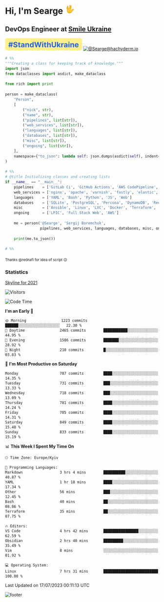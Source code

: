 # Hi, I'm Searge <img src="images/vulcan.webp" style="display: inline-block; margin: 0; height: 2rem" alt="Vulcan salute" />

## DevOps Engineer at [Smile Ukraine](https://smile-ukraine.com/en)

[![Stand With Ukraine](https://raw.githubusercontent.com/vshymanskyy/StandWithUkraine/main/badges/StandWithUkraine.svg)](https://stand-with-ukraine.pp.ua)
<a rel="me" href="https://hachyderm.io/@Searge">![@Searge@hachyderm.io](https://img.shields.io/badge/-@Searge-%232B90D9?logo=mastodon&logoColor=white)</a>

```python
# %%
"""Creating a class for keeping track of knowledge."""
import json
from dataclasses import asdict, make_dataclass

from rich import print

person = make_dataclass(
    "Person",
    [
        ("nick", str),
        ("name", str),
        ("pipelines", list[str]),
        ("web_services", list[str]),
        ("languages", list[str]),
        ("databases", list[str]),
        ("misc", list[str]),
        ("ongoing", list[str]),
    ],
    namespace={"to_json": lambda self: json.dumps(asdict(self), indent=4)},
)

# %%
# @title Initializing classes and creating lists
if __name__ == "__main__":
    pipelines    = ['GitLab Ci', 'GitHub Actions', 'AWS CodePipeline', 'Jenkins']
    web_services = ['nginx', 'apache', 'varnish', 'fastly', 'elastic', 'solr']
    languages    = ['YAML', 'Bash', 'Python', 'JS', 'Web']
    databases    = ['SQLite', 'PostgreSQL', 'Percona', 'DynamoDB', 'Redis']
    misc         = ['Ansible', 'Linux', 'LXC', 'Docker', 'Terraform', 'AWS']
    ongoing      = ['LPIC', 'Full Stack Web', 'AWS']

    me = person('@Searge', 'Sergij Boremchuk',
                pipelines, web_services, languages, databases, misc, ongoing)

    print(me.to_json())

# %%

```

<sub>Thanks @rednafi for idea of script :wink:</sub>

### Statistics

[Skyline for 2021](https://skyline.github.com/Searge/2021)

![Visitors](https://komarev.com/ghpvc/?username=searge&label=Profile%20views&color=0e75b6&style=flat) 
<!--START_SECTION:waka-->
![Code Time](http://img.shields.io/badge/Code%20Time-2%2C146%20hrs%208%20mins-blue)

**I'm an Early 🐤** 

```text
🌞 Morning                1223 commits        ██████░░░░░░░░░░░░░░░░░░░   22.30 % 
🌆 Daytime                2465 commits        ███████████░░░░░░░░░░░░░░   44.95 % 
🌃 Evening                1586 commits        ███████░░░░░░░░░░░░░░░░░░   28.92 % 
🌙 Night                  210 commits         █░░░░░░░░░░░░░░░░░░░░░░░░   03.83 % 
```
📅 **I'm Most Productive on Saturday** 

```text
Monday                   787 commits         ████░░░░░░░░░░░░░░░░░░░░░   14.35 % 
Tuesday                  731 commits         ███░░░░░░░░░░░░░░░░░░░░░░   13.33 % 
Wednesday                718 commits         ███░░░░░░░░░░░░░░░░░░░░░░   13.09 % 
Thursday                 781 commits         ████░░░░░░░░░░░░░░░░░░░░░   14.24 % 
Friday                   785 commits         ████░░░░░░░░░░░░░░░░░░░░░   14.31 % 
Saturday                 849 commits         ████░░░░░░░░░░░░░░░░░░░░░   15.48 % 
Sunday                   833 commits         ████░░░░░░░░░░░░░░░░░░░░░   15.19 % 
```


📊 **This Week I Spent My Time On** 

```text
🕑︎ Time Zone: Europe/Kyiv

💬 Programming Languages: 
Markdown                 3 hrs 4 mins        ██████████░░░░░░░░░░░░░░░   40.87 % 
YAML                     1 hr 18 mins        ████░░░░░░░░░░░░░░░░░░░░░   17.34 % 
Other                    56 mins             ███░░░░░░░░░░░░░░░░░░░░░░   12.45 % 
Bash                     40 mins             ██░░░░░░░░░░░░░░░░░░░░░░░   08.86 % 
Terraform                35 mins             ██░░░░░░░░░░░░░░░░░░░░░░░   07.75 % 

🔥 Editors: 
VS Code                  4 hrs 42 mins       ████████████████░░░░░░░░░   62.59 % 
Obsidian                 2 hrs 40 mins       █████████░░░░░░░░░░░░░░░░   35.49 % 
Vim                      8 mins              ░░░░░░░░░░░░░░░░░░░░░░░░░   01.92 % 

💻 Operating System: 
Linux                    7 hrs 31 mins       █████████████████████████   100.00 % 
```


 Last Updated on 17/07/2023 00:11:13 UTC
<!--END_SECTION:waka-->

![footer](https://capsule-render.vercel.app/api?type=waving&color=gradient&customColorList=14,21&height=82&section=footer)
